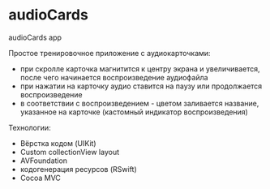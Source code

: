 # audioCards
audioCards app

Простое тренировочное приложение с аудиокарточками:
- при скролле карточка магнитится к центру экрана и увеличивается, после чего начинается воспроизведение аудиофайла
- при нажатии на карточку аудио ставится на паузу или продолжается воспроизведение
- в соответствии с воспроизведением - цветом заливается название, указанное на карточке (кастомный индикатор воспроизведения)

Технологии:
- Вёрстка кодом (UIKit)
- Custom collectionView layout
- AVFoundation
- кодогенерация ресурсов (RSwift)
- Cocoa MVC
